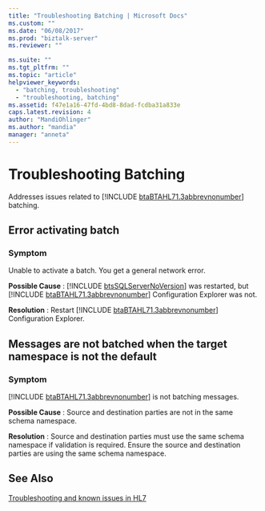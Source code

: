 ```yaml
---
title: "Troubleshooting Batching | Microsoft Docs"
ms.custom: ""
ms.date: "06/08/2017"
ms.prod: "biztalk-server"
ms.reviewer: ""

ms.suite: ""
ms.tgt_pltfrm: ""
ms.topic: "article"
helpviewer_keywords: 
  - "batching, troubleshooting"
  - "troubleshooting, batching"
ms.assetid: f47e1a16-47fd-4bd8-8dad-fcdba31a833e
caps.latest.revision: 4
author: "MandiOhlinger"
ms.author: "mandia"
manager: "anneta"
---
```

# Troubleshooting Batching
Addresses issues related to [!INCLUDE [btaBTAHL71.3abbrevnonumber](../../includes/btabtahl71-3abbrevnonumber-md.md)] batching.  
  
## Error activating batch  
  
### Symptom  
 Unable to activate a batch. You get a general network error.  
  
<strong>Possible Cause</strong> : [!INCLUDE [btsSQLServerNoVersion](../../includes/btssqlservernoversion-md.md)] was restarted, but [!INCLUDE [btaBTAHL71.3abbrevnonumber](../../includes/btabtahl71-3abbrevnonumber-md.md)] Configuration Explorer was not.  
  
<strong>Resolution</strong> : Restart [!INCLUDE [btaBTAHL71.3abbrevnonumber](../../includes/btabtahl71-3abbrevnonumber-md.md)] Configuration Explorer.  
  
## Messages are not batched when the target namespace is not the default  
  
### Symptom  
 [!INCLUDE [btaBTAHL71.3abbrevnonumber](../../includes/btabtahl71-3abbrevnonumber-md.md)] is not batching messages.  
  
**Possible Cause** : Source and destination parties are not in the same schema namespace.  
  
**Resolution** : Source and destination parties must use the same schema namespace if validation is required. Ensure the source and destination parties are using the same schema namespace.  
  
## See Also  
 [Troubleshooting and known issues in HL7](../../adapters-and-accelerators/accelerator-hl7/troubleshooting-and-known-issues-in-hl7.md)
